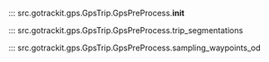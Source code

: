 <a id="init"></a>
::: src.gotrackit.gps.GpsTrip.GpsPreProcess.__init__

<a id="trip_segmentations"></a>
::: src.gotrackit.gps.GpsTrip.GpsPreProcess.trip_segmentations

<a id="sampling_waypoints_od"></a>
::: src.gotrackit.gps.GpsTrip.GpsPreProcess.sampling_waypoints_od

